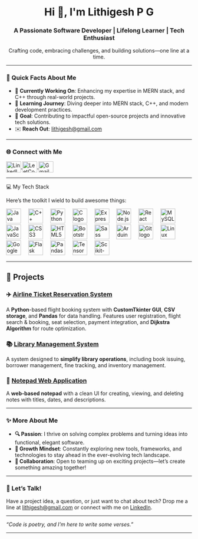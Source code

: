 <h1 align="center">Hi 👋, I'm Lithigesh P G</h1>
<h3 align="center">A Passionate Software Developer | Lifelong Learner | Tech Enthusiast</h3>

<p align="center">
  Crafting code, embracing challenges, and building solutions—one line at a time.
</p>

---

### 🌟 Quick Facts About Me
- 🔭 **Currently Working On**: Enhancing my expertise in MERN stack, and C++ through real-world projects.  
- 📘 **Learning Journey**: Diving deeper into MERN stack, C++, and modern development practices.  
- 🚀 **Goal**: Contributing to impactful open-source projects and innovative tech solutions.  
- ✉️ **Reach Out**: [lithigesh@gmail.com](mailto:lithigesh@gmail.com)  

---

### 🌐 Connect with Me
<p align="left">
  <a href="https://www.linkedin.com/in/lithigesh/" target="_blank">
    <img align="center" src="https://raw.githubusercontent.com/rahuldkjain/github-profile-readme-generator/master/src/images/icons/Social/linked-in-alt.svg" alt="LinkedIn - lithigesh" height="30" width="40" />
  </a>
  <a href="https://leetcode.com/lithigesh/" target="_blank">
    <img align="center" src="https://upload.wikimedia.org/wikipedia/commons/1/19/LeetCode_logo_black.png" alt="LeetCode - lithigesh" height="30" width="40" />
  </a>
  <a href="mailto:lithigesh@gmail.com">
    <img align="center" src="https://upload.wikimedia.org/wikipedia/commons/8/8c/Gmail_Logo.svg" alt="Gmail - lithigesh@gmail.com" height="30" width="40" />
  </a>
</p>


---

💻 My Tech Stack
<p align="left">Here’s the toolkit I wield to build awesome things:</p> <div align="left"> <img src="https://cdn.jsdelivr.net/gh/devicons/devicon/icons/java/java-original.svg" height="40" alt="Java logo" title="Java" /> <img width="12" /> <img src="https://cdn.jsdelivr.net/gh/devicons/devicon/icons/cplusplus/cplusplus-original.svg" height="40" alt="C++ logo" title="C++" /> <img width="12" /> <img src="https://cdn.jsdelivr.net/gh/devicons/devicon/icons/python/python-original.svg" height="40" alt="Python logo" title="Python" /> <img width="12" /> <img src="https://cdn.jsdelivr.net/gh/devicons/devicon/icons/c/c-original.svg" height="40" alt="C logo" title="C" /> <img width="12" /> <img src="https://cdn.jsdelivr.net/gh/devicons/devicon/icons/express/express-original.svg" height="40" alt="Express logo" title="Express" /> <img width="12" /> <img src="https://cdn.jsdelivr.net/gh/devicons/devicon/icons/nodejs/nodejs-original.svg" height="40" alt="Node.js logo" title="Node.js" /> <img width="12" /> <img src="https://cdn.jsdelivr.net/gh/devicons/devicon/icons/react/react-original.svg" height="40" alt="React logo" title="React" /> <img width="12" /> <img src="https://cdn.jsdelivr.net/gh/devicons/devicon/icons/mysql/mysql-original.svg" height="40" alt="MySQL logo" title="MySQL" /> <img width="12" /> <img src="https://cdn.jsdelivr.net/gh/devicons/devicon/icons/javascript/javascript-original.svg" height="40" alt="JavaScript logo" title="JavaScript" /> <img width="12" /> <img src="https://cdn.jsdelivr.net/gh/devicons/devicon/icons/css3/css3-original.svg" height="40" alt="CSS3 logo" title="CSS3" /> <img width="12" /> <img src="https://cdn.jsdelivr.net/gh/devicons/devicon/icons/html5/html5-original.svg" height="40" alt="HTML5 logo" title="HTML5" /> <img width="12" /> <img src="https://cdn.jsdelivr.net/gh/devicons/devicon/icons/bootstrap/bootstrap-original.svg" height="40" alt="Bootstrap logo" title="Bootstrap" /> <img width="12" /> <img src="https://cdn.jsdelivr.net/gh/devicons/devicon/icons/sass/sass-original.svg" height="40" alt="Sass logo" title="Sass" /> <img width="12" /> <img src="https://cdn.jsdelivr.net/gh/devicons/devicon/icons/arduino/arduino-original.svg" height="40" alt="Arduino logo" title="Arduino" /> <img width="12" /> <img src="https://cdn.jsdelivr.net/gh/devicons/devicon/icons/git/git-original.svg" height="40" alt="Git logo" title="Git" /> <img width="12" /> <img src="https://cdn.jsdelivr.net/gh/devicons/devicon/icons/linux/linux-original.svg" height="40" alt="Linux logo" title="Linux" /> <img width="12" /> <img src="https://cdn.jsdelivr.net/gh/devicons/devicon/icons/googlecloud/googlecloud-original.svg" height="40" alt="Google Cloud logo" title="Google Cloud" /> <img width="12" /> <img src="https://cdn.jsdelivr.net/gh/devicons/devicon/icons/flask/flask-original.svg" height="40" alt="Flask logo" title="Flask" /> <img width="12" /> <img src="https://cdn.jsdelivr.net/gh/devicons/devicon/icons/pandas/pandas-original.svg" height="40" alt="Pandas logo" title="Pandas" /> <img width="12" /> <img src="https://cdn.jsdelivr.net/gh/devicons/devicon/icons/tensorflow/tensorflow-original.svg" height="40" alt="TensorFlow logo" title="TensorFlow" /> <img width="12" /> <img src="https://cdn.jsdelivr.net/gh/devicons/devicon@latest/icons/scikitlearn/scikitlearn-original.svg" height="40" alt="Scikit-learn logo" title="Scikit-learn" /> </div>

---

## 🚀 Projects  

### ✈️ [Airline Ticket Reservation System](https://github.com/lithigesh15/Airline_Ticket_Reservation_System)  
A **Python**-based flight booking system with **CustomTkinter GUI**, **CSV storage**, and **Pandas** for data handling. Features user registration, flight search & booking, seat selection, payment integration, and **Dijkstra Algorithm** for route optimization.  

### 📚 [Library Management System](https://github.com/lithigesh15/library_management_sytem)  
A system designed to **simplify library operations**, including book issuing, borrower management, fine tracking, and inventory management.  

### 📝 [Notepad Web Application](https://github.com/lithigesh15/Notepad-Website)  
A **web-based notepad** with a clean UI for creating, viewing, and deleting notes with titles, dates, and descriptions.  

---

### ✨ More About Me
- **🔍 Passion**: I thrive on solving complex problems and turning ideas into functional, elegant software.  
- **🌱 Growth Mindset**: Constantly exploring new tools, frameworks, and technologies to stay ahead in the ever-evolving tech landscape.  
- **🤝 Collaboration**: Open to teaming up on exciting projects—let’s create something amazing together!  

---

### 💬 Let’s Talk!  
Have a project idea, a question, or just want to chat about tech? Drop me a line at [lithigesh@gmail.com](mailto:lithigesh@gmail.com) or connect with me on [LinkedIn](https://linkedin.com/in/litigesh).  

---

*“Code is poetry, and I’m here to write some verses.”*

---

